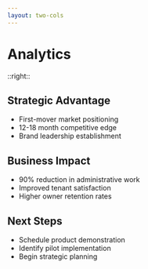 ```yaml
---
layout: two-cols
---
```


# Analytics

<script setup>
import { ref, onMounted } from 'vue'
import Chart from 'chart.js/auto'

const chartRef = ref(null)

onMounted(() => {
  const ctx = chartRef.value.getContext('2d')
  new Chart(ctx, {
    type: 'line',
    data: {
      labels: ['Pre-Implementation', 'Month 1', 'Month 3', 'Month 6', 'Month 9', 'Month 12'],
      datasets: [{
        label: 'Human Effort (%)',
        data: [100, 85, 65, 45, 30, 20],
        borderColor: '#ef4444',
        backgroundColor: 'rgba(239, 68, 68, 0.1)',
        borderWidth: 3,
        fill: true,
        tension: 0.4
      }, {
        label: 'Agent Effort (%)',
        data: [0, 15, 35, 55, 70, 80],
        borderColor: '#10b981',
        backgroundColor: 'rgba(16, 185, 129, 0.1)',
        borderWidth: 3,
        fill: true,
        tension: 0.4
      }]
    },
    options: {
      responsive: true,
      maintainAspectRatio: false,
      plugins: {
        legend: {
          position: 'top',
        },
        title: {
          display: true,
          text: 'Automation Implementation Timeline',
          font: {
            size: 16,
            weight: 'bold'
          }
        }
      },
      scales: {
        y: {
          beginAtZero: true,
          max: 100,
          ticks: {
            callback: function(value) {
              return value + '%'
            }
          },
          title: {
            display: true,
            text: 'Effort Distribution'
          },
          grid: {
            color: 'rgba(0, 0, 0, 0.1)'
          }
        },
        x: {
          title: {
            display: true,
            text: 'Implementation Timeline'
          },
          grid: {
            color: 'rgba(0, 0, 0, 0.1)'
          }
        }
      }
    }
  })
})
</script>

::right::

<div class="chart-container" ref="chartRef">
  <canvas ref="chartRef"></canvas>
</div>

<div class="space-y-6" v-click>

## Strategic Advantage
- First-mover market positioning
- 12-18 month competitive edge
- Brand leadership establishment

</div>

<div class="space-y-6" v-click>

## Business Impact
- 90% reduction in administrative work
- Improved tenant satisfaction
- Higher owner retention rates

</div>

<div class="space-y-6" v-click>

## Next Steps
- Schedule product demonstration
- Identify pilot implementation
- Begin strategic planning

</div>